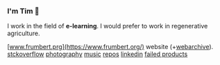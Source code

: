 ### I'm Tim 👋

I work in the field of **e-learning**. I would prefer to work in regenerative agriculture.

[www.frumbert.prg](https://www.frumbert.org/) website (+[webarchive](https://web.archive.org/web/2019*/http://frumbert.org)).
[stckoverflow](https://stackoverflow.com/users/1238884/frumbert)
[photography](https://flickr.com/photos/frumbert)
[music](http://modarchive.org/index.php?request=view_artist_modules&query=91662)
[repos](https://github.com/frumbert?tab=repositories)
[linkedin](www.linkedin.com/in/tim-st-clair-au)
[failed products](https://github.com/Coursesuite)

<!--
**frumbert/frumbert** is a ✨ _special_ ✨ repository because its `README.md` (this file) appears on your GitHub profile.

Here are some ideas to get you started:

- 🔭 I’m currently working on ...
- 🌱 I’m currently learning ...
- 👯 I’m looking to collaborate on ...
- 🤔 I’m looking for help with ...
- 💬 Ask me about ...
- 📫 How to reach me: ...
- 😄 Pronouns: ...
- ⚡ Fun fact: ...
-->
